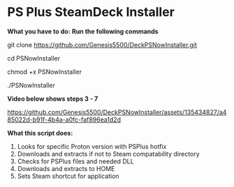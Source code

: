 **PS Plus SteamDeck Installer**
==============

**What you have to do:**
**Run the following commands**

git clone https://github.com/Genesis5500/DeckPSNowInstaller.git

cd PSNowInstaller

chmod +x PSNowInstaller

./PSNowInstaller

**Video below shows steps 3 - 7**

https://github.com/Genesis5500/DeckPSNowInstaller/assets/135434827/a485022d-b91f-4b4a-a0fc-faf896ea1d2d

**What this script does:**
1. Looks for specific Proton version with PSPlus hotfix
2. Downloads and extracts if not to Steam compatability directory
3. Checks for PSPlus files and needed DLL
4. Downloads and extracts to HOME
5. Sets Steam shortcut for application

